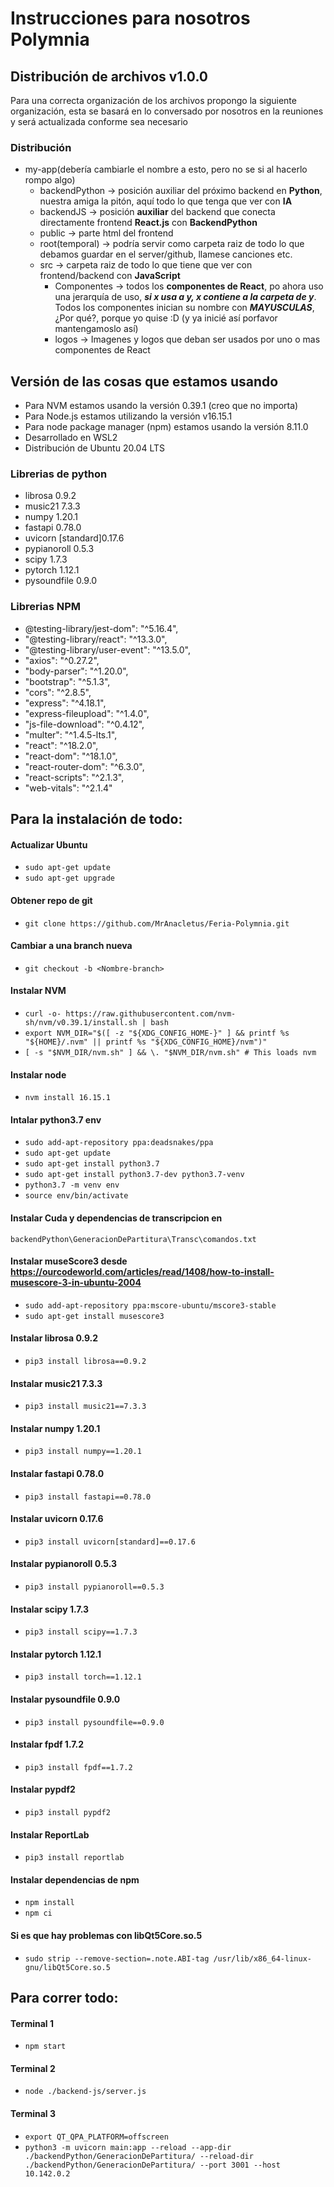 # Instrucciones para nosotros Polymnia

## Distribución de archivos v1.0.0
Para una correcta organización de los archivos propongo la siguiente organización, esta se basará en lo conversado por nosotros en la reuniones y será actualizada conforme sea necesario

### Distribución
- my-app(debería cambiarle el nombre a esto, pero no se si al hacerlo rompo algo)
    - backendPython -> posición auxiliar del próximo backend en **Python**, nuestra amiga la pitón, aquí todo lo que tenga que ver con **IA**
    - backendJS -> posición **auxiliar** del backend que conecta directamente frontend **React.js** con **BackendPython**
    - public -> parte html del frontend
    - root(temporal) -> podría servir como carpeta raiz de todo lo que debamos guardar en el server/github, llamese canciones etc.
    - src -> carpeta raiz de todo lo que tiene que ver con frontend/backend con **JavaScript**
        - Componentes -> todos los **componentes de React**, po ahora uso una jerarquía de uso, ***si x usa a y, x contiene a la carpeta de y***.
        Todos los componentes inician su nombre con ***MAYUSCULAS***, ¿Por qué?, porque yo quise :D (y ya inicié así porfavor mantengamoslo así)
        - logos -> Imagenes y logos que deban ser usados por uno o mas componentes de React
## Versión de las cosas que estamos usando
- Para NVM estamos usando la versión 0.39.1 (creo que no importa)
- Para Node.js estamos utilizando la versión v16.15.1
- Para node package manager (npm) estamos usando la versión 8.11.0
- Desarrollado en WSL2
- Distribución de Ubuntu 20.04 LTS
### Librerias de python
- librosa 0.9.2
- music21 7.3.3
- numpy 1.20.1
- fastapi 0.78.0
- uvicorn [standard]0.17.6
- pypianoroll 0.5.3
- scipy 1.7.3
- pytorch 1.12.1
- pysoundfile 0.9.0
### Librerias NPM
- @testing-library/jest-dom": "^5.16.4",
- "@testing-library/react": "^13.3.0",
- "@testing-library/user-event": "^13.5.0",
- "axios": "^0.27.2",
- "body-parser": "^1.20.0",
- "bootstrap": "^5.1.3",
- "cors": "^2.8.5",
- "express": "^4.18.1",
- "express-fileupload": "^1.4.0",
- "js-file-download": "^0.4.12",
- "multer": "^1.4.5-lts.1",
- "react": "^18.2.0",
- "react-dom": "^18.1.0",
- "react-router-dom": "^6.3.0",
- "react-scripts": "^2.1.3",
- "web-vitals": "^2.1.4"

## Para la instalación de todo:
#### Actualizar Ubuntu
- ```sudo apt-get update```
- ```sudo apt-get upgrade```
#### Obtener repo de git
- ```git clone https://github.com/MrAnacletus/Feria-Polymnia.git```
#### Cambiar a una branch nueva
- ```git checkout -b <Nombre-branch>```

#### Instalar NVM
- ```curl -o- https://raw.githubusercontent.com/nvm-sh/nvm/v0.39.1/install.sh | bash```
- ```export NVM_DIR="$([ -z "${XDG_CONFIG_HOME-}" ] && printf %s "${HOME}/.nvm" || printf %s "${XDG_CONFIG_HOME}/nvm")"```
- ```[ -s "$NVM_DIR/nvm.sh" ] && \. "$NVM_DIR/nvm.sh" # This loads nvm```
#### Instalar node
- ```nvm install 16.15.1```
#### Intalar python3.7 env
- ```sudo add-apt-repository ppa:deadsnakes/ppa```
- ```sudo apt-get update```
- ```sudo apt-get install python3.7```
- ```sudo apt-get install python3.7-dev python3.7-venv```
- ```python3.7 -m venv env```
- ```source env/bin/activate```
#### Instalar Cuda y dependencias de transcripcion en
```backendPython\GeneracionDePartitura\Transc\comandos.txt```
#### Instalar museScore3 desde https://ourcodeworld.com/articles/read/1408/how-to-install-musescore-3-in-ubuntu-2004
- ```sudo add-apt-repository ppa:mscore-ubuntu/mscore3-stable```
- ```sudo apt-get install musescore3```
#### Instalar librosa 0.9.2
- ```pip3 install librosa==0.9.2```
#### Instalar music21 7.3.3
- ```pip3 install music21==7.3.3```
#### Instalar numpy 1.20.1
- ```pip3 install numpy==1.20.1```
#### Instalar fastapi 0.78.0
- ```pip3 install fastapi==0.78.0```
#### Instalar uvicorn 0.17.6
- ```pip3 install uvicorn[standard]==0.17.6```
#### Instalar pypianoroll 0.5.3
- ```pip3 install pypianoroll==0.5.3```
#### Instalar scipy 1.7.3
- ```pip3 install scipy==1.7.3```
#### Instalar pytorch 1.12.1
- ```pip3 install torch==1.12.1```
#### Instalar pysoundfile 0.9.0
- ```pip3 install pysoundfile==0.9.0```
#### Instalar fpdf 1.7.2
- ```pip3 install fpdf==1.7.2```
#### Instalar pypdf2
- ```pip3 install pypdf2```
#### Instalar ReportLab
- ```pip3 install reportlab```
#### Instalar dependencias de npm
- ```npm install```
- ```npm ci```

#### Si es que hay problemas con libQt5Core.so.5
- ```sudo strip --remove-section=.note.ABI-tag /usr/lib/x86_64-linux-gnu/libQt5Core.so.5```

## Para correr todo:
#### Terminal 1
- ```npm start```
#### Terminal 2
- ```node ./backend-js/server.js```
#### Terminal 3
- ```export QT_QPA_PLATFORM=offscreen```
- ```python3 -m uvicorn main:app --reload --app-dir ./backendPython/GeneracionDePartitura/ --reload-dir ./backendPython/GeneracionDePartitura/ --port 3001 --host 10.142.0.2```
